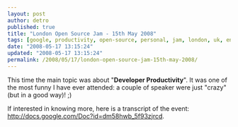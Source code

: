 ```yaml
---
layout: post
author: detro
published: true
title: "London Open Source Jam - 15th May 2008"
tags: [google, productivity, open-source, personal, jam, london, uk, english, curiosity, transcript, developer]
date: "2008-05-17 13:15:24"
updated: "2008-05-17 13:15:24"
permalink: /2008/05/17/london-open-source-jam-15th-may-2008/
---
```


This time the main topic was about "<strong>Developer Productivity</strong>". It was one of the most funny I have ever attended: a couple of speaker were just "crazy" (but in a good way)! ;)

If interested in knowing more, here is a transcript of the event: <a href="http://docs.google.com/Doc?id=dm58hwb_5f93zjrcd">http://docs.google.com/Doc?id=dm58hwb_5f93zjrcd</a>.
